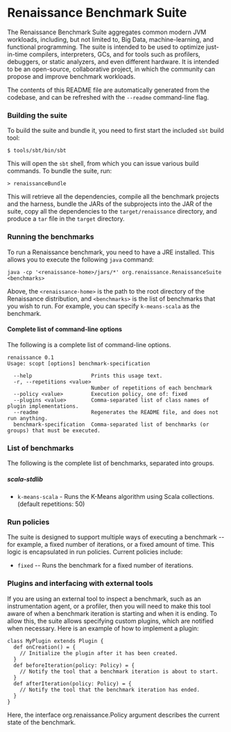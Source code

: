 

# Renaissance Benchmark Suite

The Renaissance Benchmark Suite aggregates common modern JVM workloads,
including, but not limited to, Big Data, machine-learning, and functional programming.
The suite is intended to be used to optimize just-in-time compilers, interpreters, GCs,
and for tools such as profilers, debuggers, or static analyzers, and even different hardware.
It is intended to be an open-source, collaborative project,
in which the community can propose and improve benchmark workloads.

The contents of this README file are automatically generated from the codebase,
and can be refreshed with the `--readme` command-line flag.


### Building the suite

To build the suite and bundle it, you need to first start the included `sbt` build tool:

```
$ tools/sbt/bin/sbt
```

This will open the `sbt` shell, from which you can issue various build commands.
To bundle the suite, run:

```
> renaissanceBundle
```

This will retrieve all the dependencies, compile all the benchmark projects and the harness,
bundle the JARs of the subprojects into the JAR of the suite, copy all the dependencies
to the `target/renaissance` directory, and produce a `tar` file in the `target` directory.


### Running the benchmarks

To run a Renaissance benchmark, you need to have a JRE installed.
This allows you to execute the following `java` command:

```
java -cp '<renaissance-home>/jars/*' org.renaissance.RenaissanceSuite <benchmarks>
```

Above, the `<renaissance-home>` is the path to the root directory of the Renaissance distribution,
and `<benchmarks>` is the list of benchmarks that you wish to run.
For example, you can specify `k-means-scala` as the benchmark.


#### Complete list of command-line options

The following is a complete list of command-line options.

```
renaissance 0.1
Usage: scopt [options] benchmark-specification

  --help                   Prints this usage text.
  -r, --repetitions <value>
                           Number of repetitions of each benchmark
  --policy <value>         Execution policy, one of: fixed
  --plugins <value>        Comma-separated list of class names of plugin implementations.
  --readme                 Regenerates the README file, and does not run anything.
  benchmark-specification  Comma-separated list of benchmarks (or groups) that must be executed.
```


### List of benchmarks

The following is the complete list of benchmarks, separated into groups.


##### scala-stdlib

- `k-means-scala` - Runs the K-Means algorithm using Scala collections. (default repetitions: 50)



### Run policies

The suite is designed to support multiple ways of executing a benchmark --
for example, a fixed number of iterations, or a fixed amount of time.
This logic is encapsulated in run policies. Current policies include:

- `fixed` -- Runs the benchmark for a fixed number of iterations.



### Plugins and interfacing with external tools

If you are using an external tool to inspect a benchmark, such as an instrumentation agent,
or a profiler, then you will need to make this tool aware of when a benchmark iteration
is starting and when it is ending.
To allow this, the suite allows specifying custom plugins, which are notified when necessary.
Here is an example of how to implement a plugin:

```
class MyPlugin extends Plugin {
  def onCreation() = {
    // Initialize the plugin after it has been created.
  }
  def beforeIteration(policy: Policy) = {
    // Notify the tool that a benchmark iteration is about to start.
  }
  def afterIteration(policy: Policy) = {
    // Notify the tool that the benchmark iteration has ended.
  }
}
```

Here, the interface org.renaissance.Policy argument describes the current state of the benchmark.
